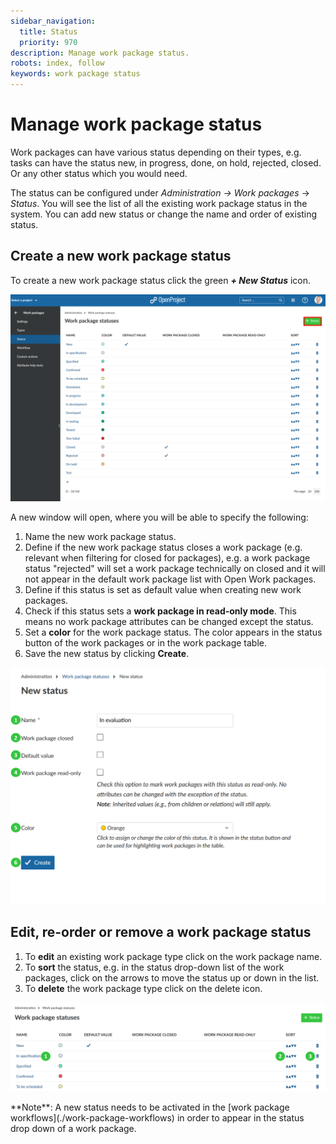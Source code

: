 ```yaml
---
sidebar_navigation:
  title: Status
  priority: 970
description: Manage work package status.
robots: index, follow
keywords: work package status
---
```


# Manage work package status

Work packages can have various status depending on their types, e.g. tasks can have the status new, in progress, done, on hold, rejected, closed. Or any other status which you would need.

The status can be configured under *Administration ->* *Work packages* -> *Status*. You will see the list of all the existing work package status in the system. You can add new status or change the name and order of existing status.

## Create a new work package status

To create a new work package status click the green ***+ New Status*** icon. 

![Sys-admin-work-packages-new-status](Sys-admin-work-packages-new-status.png)

A new window will open, where you will be able to specify the following:

1. Name the new work package status.
2. Define if the new work package status closes a work package (e.g. relevant when filtering for closed for packages), e.g. a work package status "rejected" will set a work package technically on closed and it will not appear in the default work package list with Open Work packages.
3. Define if this status is set as default value when creating new work packages.
4. Check if this status sets a **work package in read-only mode**. This means no work package attributes can be changed except the status.
5. Set a **color** for the work package status. The color appears in the status button of the work packages or in the work package table.
6. Save the new status by clicking **Create**.

![Sys-admin-work-package-new-status](Sys-admin-work-package-new-status.png)

## Edit, re-order or remove a work package status

1. To **edit** an existing work package type click on the work package name. 
2. To **sort** the status, e.g. in the status drop-down list of the work packages, click on the arrows to move the status up or down in the list.
3. To **delete** the work package type click on the delete icon.

![Sys-admin-edit-work-package-status](Sys-admin-edit-work-package-status.png)

<div class="alert alert-info" role="alert">
**Note**: A new status needs to be activated in the [work package workflows](./work-package-workflows) in order to appear in the status drop down of a work package.
</div>

